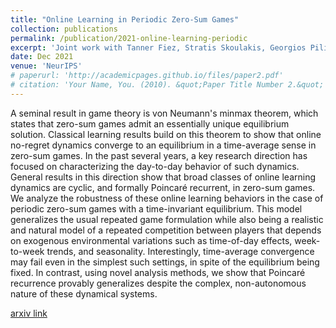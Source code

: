 ```yaml
---
title: "Online Learning in Periodic Zero-Sum Games"
collection: publications
permalink: /publication/2021-online-learning-periodic
excerpt: 'Joint work with Tanner Fiez, Stratis Skoulakis, Georgios Piliouras and Lillian Ratliff'
date: Dec 2021
venue: 'NeurIPS'
# paperurl: 'http://academicpages.github.io/files/paper2.pdf'
# citation: 'Your Name, You. (2010). &quot;Paper Title Number 2.&quot; <i>Journal 1</i>. 1(2).'
---
```

A seminal result in game theory is von Neumann's minmax theorem, which states that zero-sum games admit an essentially unique equilibrium solution. Classical learning results build on this theorem to show that online no-regret dynamics converge to an equilibrium in a time-average sense in zero-sum games. In the past several years, a key research direction has focused on characterizing the day-to-day behavior of such dynamics. General results in this direction show that broad classes of online learning dynamics are cyclic, and formally Poincaré recurrent, in zero-sum games. We analyze the robustness of these online learning behaviors in the case of periodic zero-sum games with a time-invariant equilibrium. This model generalizes the usual repeated game formulation while also being a realistic and natural model of a repeated competition between players that depends on exogenous environmental variations such as time-of-day effects, week-to-week trends, and seasonality. Interestingly, time-average convergence may fail even in the simplest such settings, in spite of the equilibrium being fixed. In contrast, using novel analysis methods, we show that Poincaré recurrence provably generalizes despite the complex, non-autonomous nature of these dynamical systems.

[arxiv link](https://arxiv.org/abs/2111.03377)